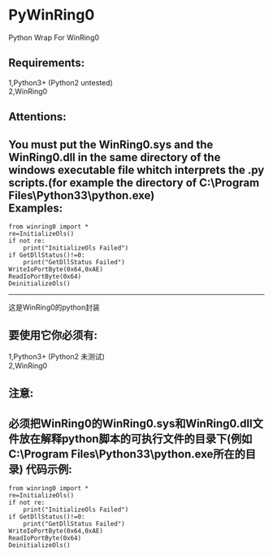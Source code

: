 PyWinRing0
===========

Python Wrap For WinRing0

Requirements:
-------------
1,Python3+ (Python2 untested)  
2,WinRing0

Attentions:
-----------
You must put the WinRing0.sys and the WinRing0.dll in the same directory of the windows executable file whitch interprets the .py scripts.(for example the directory of C:\Program Files\Python33\python.exe)       
Examples:
---------
    from winring0 import *
    re=InitializeOls()
    if not re:
        print("InitializeOls Failed")
    if GetDllStatus()!=0:
        print("GetDllStatus Failed")
    WriteIoPortByte(0x64,0xAE)
    ReadIoPortByte(0x64)
    DeinitializeOls()

***
这是WinRing0的python封装

要使用它你必须有:
-----------------
1,Python3+ (Python2 未测试)  
2,WinRing0

注意:
-----
必须把WinRing0的WinRing0.sys和WinRing0.dll文件放在解释python脚本的可执行文件的目录下(例如C:\Program Files\Python33\python.exe所在的目录)
代码示例:
---------
    from winring0 import *
    re=InitializeOls()
    if not re:
        print("InitializeOls Failed")
    if GetDllStatus()!=0:
        print("GetDllStatus Failed")
    WriteIoPortByte(0x64,0xAE)
    ReadIoPortByte(0x64)
    DeinitializeOls()
